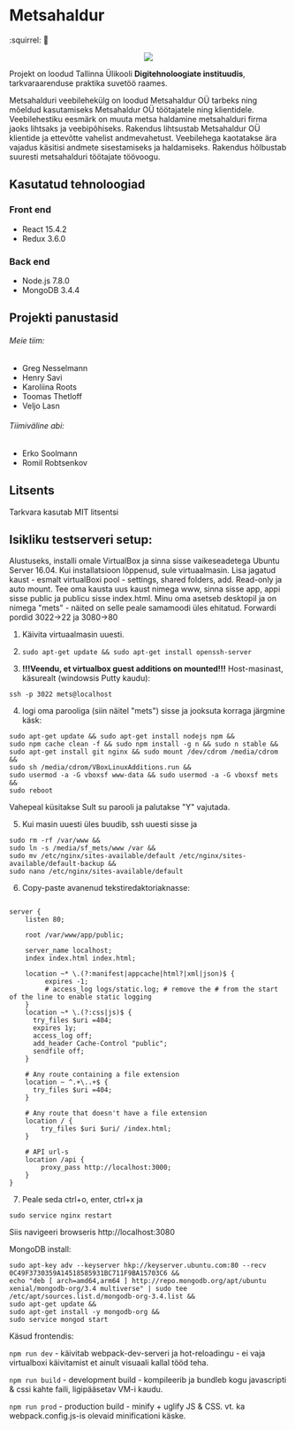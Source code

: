 # Metsahaldur 
:squirrel: :gun:

<p align="center">
  <img src="http://www.tlu.ee/~kroots/Ekraanipilt.png"/>
</p>

Projekt on loodud  Tallinna Ülikooli **Digitehnoloogiate instituudis**, tarkvaraarenduse praktika suvetöö raames. 

Metsahalduri veebilehekülg on loodud Metsahaldur OÜ tarbeks ning mõeldud kasutamiseks Metsahaldur OÜ töötajatele ning klientidele. Veebilehestiku eesmärk on muuta metsa haldamine metsahalduri firma jaoks lihtsaks ja veebipõhiseks. Rakendus lihtsustab Metsahaldur OÜ klientide ja ettevõtte vahelist andmevahetust. Veebilehega kaotatakse ära vajadus käsitisi andmete  sisestamiseks ja haldamiseks. Rakendus hõlbustab suuresti metsahalduri töötajate töövoogu. 

## Kasutatud tehnoloogiad
### Front end
* React 15.4.2
* Redux 3.6.0
### Back end
* Node.js 7.8.0
* MongoDB 3.4.4

## Projekti panustasid
###### Meie tiim: 
* Greg Nesselmann
* Henry Savi
* Karoliina Roots
* Toomas Thetloff
* Veljo Lasn

###### Tiimiväline abi: 
* Erko Soolmann
* Romil Robtsenkov

## Litsents
Tarkvara kasutab MIT litsentsi

## Isikliku testserveri setup:

Alustuseks, installi omale VirtualBox ja sinna sisse vaikeseadetega Ubuntu Server 16.04.
Kui installatsioon lõppenud, sule virtuaalmasin. Lisa jagatud kaust - esmalt virtualBoxi pool - settings, shared folders, add. Read-only ja auto mount. 
Tee oma kausta uus kaust nimega www, sinna sisse app, appi sisse public ja publicu sisse index.html.
Minu oma asetseb desktopil ja on nimega "mets" - näited on selle peale samamoodi üles ehitatud.
Forwardi pordid 3022->22 ja 3080->80

1) Käivita virtuaalmasin uuesti.

2) `sudo apt-get update && sudo apt-get install openssh-server`

3) **!!!Veendu, et virtualbox guest additions on mounted!!!** Host-masinast, käsurealt (windowsis Putty kaudu):

`ssh -p 3022 mets@localhost`

4) logi oma parooliga (siin näitel "mets") sisse ja jooksuta korraga järgmine käsk:
```
sudo apt-get update && sudo apt-get install nodejs npm &&
sudo npm cache clean -f && sudo npm install -g n && sudo n stable &&
sudo apt-get install git nginx && sudo mount /dev/cdrom /media/cdrom &&
sudo sh /media/cdrom/VBoxLinuxAdditions.run &&
sudo usermod -a -G vboxsf www-data && sudo usermod -a -G vboxsf mets &&
sudo reboot
```

Vahepeal küsitakse Sult su parooli ja palutakse "Y" vajutada.

5) Kui masin uuesti üles buudib, ssh uuesti sisse ja
```
sudo rm -rf /var/www &&
sudo ln -s /media/sf_mets/www /var &&
sudo mv /etc/nginx/sites-available/default /etc/nginx/sites-available/default-backup &&
sudo nano /etc/nginx/sites-available/default
```

6) Copy-paste avanenud tekstiredaktoriaknasse:

```

server {
    listen 80;

    root /var/www/app/public;

    server_name localhost;
    index index.html index.html;

    location ~* \.(?:manifest|appcache|html?|xml|json)$ {
         expires -1;
         # access_log logs/static.log; # remove the # from the start of the line to enable static logging
    }
    location ~* \.(?:css|js)$ {
      try_files $uri =404;
      expires 1y;
      access_log off;
      add_header Cache-Control "public";
      sendfile off;
    }

    # Any route containing a file extension
    location ~ ^.+\..+$ {
      try_files $uri =404;
    }

    # Any route that doesn't have a file extension
    location / {
        try_files $uri $uri/ /index.html;
    }

    # API url-s
    location /api {
        proxy_pass http://localhost:3000;
    }
}
```

7) Peale seda ctrl+o, enter, ctrl+x ja

`sudo service nginx restart`

Siis navigeeri browseris http://localhost:3080


MongoDB install:

```
sudo apt-key adv --keyserver hkp://keyserver.ubuntu.com:80 --recv 0C49F3730359A14518585931BC711F9BA15703C6 &&
echo "deb [ arch=amd64,arm64 ] http://repo.mongodb.org/apt/ubuntu xenial/mongodb-org/3.4 multiverse" | sudo tee /etc/apt/sources.list.d/mongodb-org-3.4.list &&
sudo apt-get update &&
sudo apt-get install -y mongodb-org &&
sudo service mongod start
```

Käsud frontendis:

`npm run dev` - käivitab webpack-dev-serveri ja hot-reloadingu - ei vaja virtualboxi käivitamist et ainult visuaali kallal tööd teha.

`npm run build` - development build - kompileerib ja bundleb kogu javascripti & cssi kahte faili, ligipääsetav VM-i kaudu.

`npm run prod` - production build - minify + uglify JS & CSS. vt. ka webpack.config.js-is olevaid minificationi käske.

